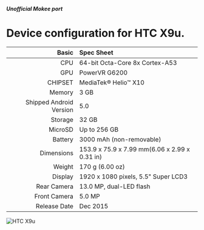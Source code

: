 ***Unofficial Mokee port***

Device configuration for HTC X9u.
=====================================

Basic   | Spec Sheet
-------:|:-------------------------
CPU     | 64-bit Octa-Core 8x Cortex-A53
GPU     | PowerVR G6200
CHIPSET | MediaTek® Helio™ X10
Memory  | 3 GB
Shipped Android Version | 5.0
Storage | 32 GB
MicroSD | Up to 256 GB
Battery | 3000 mAh (non-removable)
Dimensions | 153.9 x 75.9 x 7.99 mm(6.06 x 2.99 x 0.31 in)
Weight | 170 g (6.00 oz)
Display | 1920 x 1080 pixels, 5.5" Super LCD3
Rear Camera  | 13.0 MP, dual-LED flash
Front Camera | 5.0 MP
Release Date | Dec 2015

![HTC X9u](http://cdn2.gsmarena.com/vv/pics/htc/htc-one-x9-2.jpg "HTC X9u")



